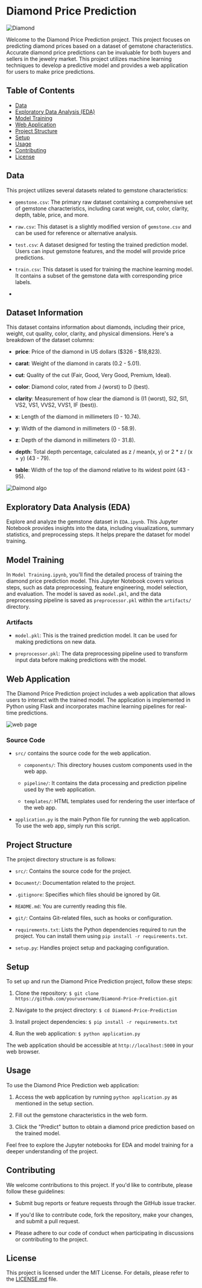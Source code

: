 # Diamond Price Prediction
![Diamond](artifacts/close-up-of-diamonds.jpg)

Welcome to the Diamond Price Prediction project. This project focuses on predicting diamond prices based on a dataset of gemstone characteristics. Accurate diamond price predictions can be invaluable for both buyers and sellers in the jewelry market. This project utilizes machine learning techniques to develop a predictive model and provides a web application for users to make price predictions.

## Table of Contents

- [Data](#data)
- [Exploratory Data Analysis (EDA)](#exploratory-data-analysis-eda)
- [Model Training](#model-training)
- [Web Application](#web-application)
- [Project Structure](#project-structure)
- [Setup](#setup)
- [Usage](#usage)
- [Contributing](#contributing)
- [License](#license)

## Data

This project utilizes several datasets related to gemstone characteristics:

- `gemstone.csv`: The primary raw dataset containing a comprehensive set of gemstone characteristics, including carat weight, cut, color, clarity, depth, table, price, and more.

- `raw.csv`: This dataset is a slightly modified version of `gemstone.csv` and can be used for reference or alternative analysis.

- `test.csv`: A dataset designed for testing the trained prediction model. Users can input gemstone features, and the model will provide price predictions.

- `train.csv`: This dataset is used for training the machine learning model. It contains a subset of the gemstone data with corresponding price labels.
- 
## Dataset Information

This dataset contains information about diamonds, including their price, weight, cut quality, color, clarity, and physical dimensions. Here's a breakdown of the dataset columns:

- **price**: Price of the diamond in US dollars ($326 - $18,823).

- **carat**: Weight of the diamond in carats (0.2 - 5.01).

- **cut**: Quality of the cut (Fair, Good, Very Good, Premium, Ideal).

- **color**: Diamond color, rated from J (worst) to D (best).

- **clarity**: Measurement of how clear the diamond is (I1 (worst), SI2, SI1, VS2, VS1, VVS2, VVS1, IF (best)).

- **x**: Length of the diamond in millimeters (0 - 10.74).

- **y**: Width of the diamond in millimeters (0 - 58.9).

- **z**: Depth of the diamond in millimeters (0 - 31.8).

- **depth**: Total depth percentage, calculated as z / mean(x, y) or 2 * z / (x + y) (43 - 79).

- **table**: Width of the top of the diamond relative to its widest point (43 - 95).

![Daimond algo](artifacts/Anglo-DiamondAnatomy_03.jpg)


## Exploratory Data Analysis (EDA)

Explore and analyze the gemstone dataset in `EDA.ipynb`. This Jupyter Notebook provides insights into the data, including visualizations, summary statistics, and preprocessing steps. It helps prepare the dataset for model training.

## Model Training

In `Model Training.ipynb`, you'll find the detailed process of training the diamond price prediction model. This Jupyter Notebook covers various steps, such as data preprocessing, feature engineering, model selection, and evaluation. The model is saved as `model.pkl`, and the data preprocessing pipeline is saved as `preprocessor.pkl` within the `artifacts/` directory.

### Artifacts

- `model.pkl`: This is the trained prediction model. It can be used for making predictions on new data.

- `preprocessor.pkl`: The data preprocessing pipeline used to transform input data before making predictions with the model.

## Web Application

The Diamond Price Prediction project includes a web application that allows users to interact with the trained model. The application is implemented in Python using Flask and incorporates machine learning pipelines for real-time predictions.

![web page](artifacts/web.jpeg)

### Source Code

- `src/` contains the source code for the web application.

  - `components/`: This directory houses custom components used in the web app.

  - `pipeline/`: It contains the data processing and prediction pipeline used by the web application.

  - `templates/`: HTML templates used for rendering the user interface of the web app.

- `application.py` is the main Python file for running the web application. To use the web app, simply run this script.

## Project Structure

The project directory structure is as follows:

- `src/`: Contains the source code for the project.

- `Document/`: Documentation related to the project.

- `.gitignore`: Specifies which files should be ignored by Git.

- `README.md`: You are currently reading this file.

- `git/`: Contains Git-related files, such as hooks or configuration.

- `requirements.txt`: Lists the Python dependencies required to run the project. You can install them using `pip install -r requirements.txt`.

- `setup.py`: Handles project setup and packaging configuration.

## Setup

To set up and run the Diamond Price Prediction project, follow these steps:

1. Clone the repository: `$ git clone https://github.com/yourusername/Diamond-Price-Prediction.git`

2. Navigate to the project directory: `$ cd Diamond-Price-Prediction`

3. Install project dependencies: `$ pip install -r requirements.txt`

4. Run the web application: `$ python application.py`

The web application should be accessible at `http://localhost:5000` in your web browser.

## Usage

To use the Diamond Price Prediction web application:

1. Access the web application by running `python application.py` as mentioned in the setup section.

2. Fill out the gemstone characteristics in the web form.

3. Click the "Predict" button to obtain a diamond price prediction based on the trained model.

Feel free to explore the Jupyter notebooks for EDA and model training for a deeper understanding of the project.

## Contributing

We welcome contributions to this project. If you'd like to contribute, please follow these guidelines:

- Submit bug reports or feature requests through the GitHub issue tracker.

- If you'd like to contribute code, fork the repository, make your changes, and submit a pull request.

- Please adhere to our code of conduct when participating in discussions or contributing to the project.

## License

This project is licensed under the MIT License. For details, please refer to the [LICENSE.md](LICENSE.md) file.
